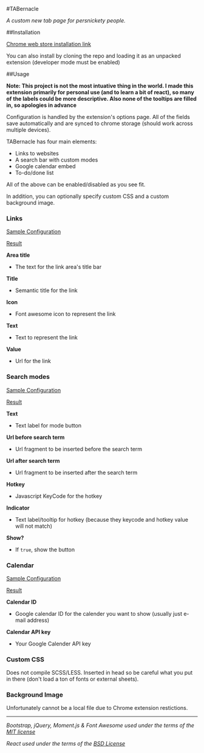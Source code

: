 #TABernacle

*A custom new tab page for persnickety people.*

##Installation

[Chrome web store installation link](https://chrome.google.com/webstore/detail/tabernacle/ocdkoialkjmbdfmhdmcppmeljpcfibfi)

You can also install by cloning the repo and loading it as an unpacked extension (developer mode must be enabled)

##Usage

**Note: This project is not the most intuative thing in the world. I made this extension primarily for personal use (and to learn a bit of react), so many of the labels could be more descriptive. Also none of the tooltips are filled in, so apologies in advance**

Configuration is handled by the extension's options page.
All of the fields save automatically and are synced to chrome storage (should work across multiple devices).

TABernacle has four main elements:
 -  Links to websites
 -  A search bar with custom modes
 -  Google calendar embed
 -  To-do/done list

All of the above can be enabled/disabled as you see fit.

In addition, you can optionally specify custom CSS and a custom background image.

### Links

[Sample Configuration](http://i.imgur.com/QudOnmV.png)

[Result](http://i.imgur.com/NzqSi6N.png)

**Area title**

- The text for the link area's title bar 

**Title**

- Semantic title for the link

**Icon**

- Font awesome icon to represent the link

**Text**

- Text to represent the link

**Value**

- Url for the link

### Search modes

[Sample Configuration](http://i.imgur.com/6HWrebf.png)

[Result](http://i.imgur.com/XloT6hZ.png)

**Text**

- Text label for mode button

**Url before search term**

- Url fragment to be inserted before the search term

**Url after search term**

- Url fragment to be inserted after the search term

**Hotkey**

- Javascript KeyCode for the hotkey

**Indicator**

- Text label/tooltip for hotkey (because they keycode and hotkey value will not match)

**Show?**

- If `true`, show the button

### Calendar

[Sample Configuration](http://i.imgur.com/6tStWGt.png)

[Result](http://i.imgur.com/UEfE6fU.png)

**Calendar ID**

- Google calendar ID for the calender you want to show (usually just e-mail address)

**Calendar API key**

- Your Google Calender API key

### Custom CSS

Does not compile SCSS/LESS. Inserted in head so be careful what you put in there (don't load a ton of fonts or external sheets).

### Background Image

Unfortunately cannot be a local file due to Chrome extension restictions.


*****

*Bootstrap, jQuery, Moment.js & Font Awesome used under the terms of the [MIT license](http://opensource.org/licenses/MIT)*

*React used under the terms of the [BSD License](https://github.com/facebook/react/blob/master/LICENSE)*
